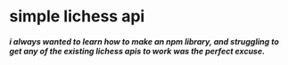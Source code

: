 # simple lichess api

##### i always wanted to learn how to make an npm library, and struggling to get any of the existing lichess apis to work was the perfect excuse.
